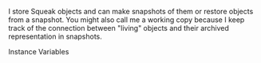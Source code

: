I store Squeak objects and can make snapshots of them or restore objects from a snapshot.
You might also call me a working copy because I keep track of the connection between "living" objects and their archived representation in snapshots.

Instance Variables
